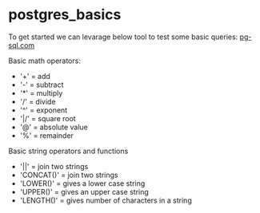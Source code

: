 # postgres_basics

To get started we can levarage below tool to test some basic queries:
[pg-sql.com](https://pg-sql.com/)

Basic math operators:
- '+'  = add
- '-'  = subtract
- '*'  = multiply
- '/'  = divide
- '^'  = exponent
- '|/' = square root
- '@'  = absolute value
- '%'  = remainder

Basic string operators and functions
- '||'        = join two strings
- 'CONCAT()'  = join two strings
- 'LOWER()'   = gives a lower case string
- 'UPPER()'   = gives an upper case string
- 'LENGTH()'  = gives number of characters in a string